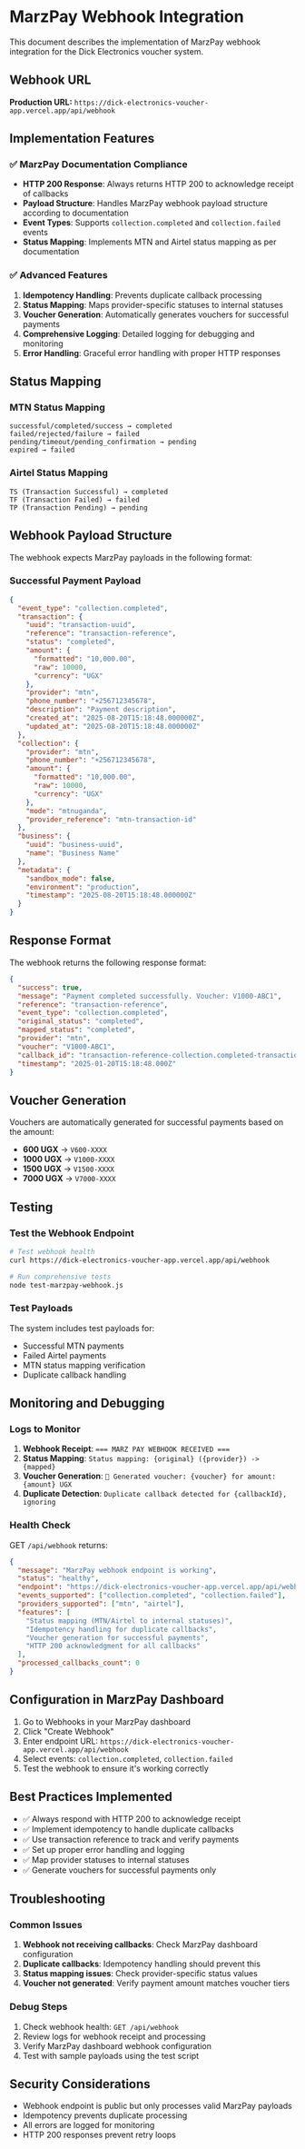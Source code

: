 # MarzPay Webhook Integration

This document describes the implementation of MarzPay webhook integration for the Dick Electronics voucher system.

## Webhook URL

**Production URL:** `https://dick-electronics-voucher-app.vercel.app/api/webhook`

## Implementation Features

### ✅ MarzPay Documentation Compliance

- **HTTP 200 Response**: Always returns HTTP 200 to acknowledge receipt of callbacks
- **Payload Structure**: Handles MarzPay webhook payload structure according to documentation
- **Event Types**: Supports `collection.completed` and `collection.failed` events
- **Status Mapping**: Implements MTN and Airtel status mapping as per documentation

### ✅ Advanced Features

1. **Idempotency Handling**: Prevents duplicate callback processing
2. **Status Mapping**: Maps provider-specific statuses to internal statuses
3. **Voucher Generation**: Automatically generates vouchers for successful payments
4. **Comprehensive Logging**: Detailed logging for debugging and monitoring
5. **Error Handling**: Graceful error handling with proper HTTP responses

## Status Mapping

### MTN Status Mapping
```
successful/completed/success → completed
failed/rejected/failure → failed
pending/timeout/pending_confirmation → pending
expired → failed
```

### Airtel Status Mapping
```
TS (Transaction Successful) → completed
TF (Transaction Failed) → failed
TP (Transaction Pending) → pending
```

## Webhook Payload Structure

The webhook expects MarzPay payloads in the following format:

### Successful Payment Payload
```json
{
  "event_type": "collection.completed",
  "transaction": {
    "uuid": "transaction-uuid",
    "reference": "transaction-reference",
    "status": "completed",
    "amount": {
      "formatted": "10,000.00",
      "raw": 10000,
      "currency": "UGX"
    },
    "provider": "mtn",
    "phone_number": "+256712345678",
    "description": "Payment description",
    "created_at": "2025-08-20T15:18:48.000000Z",
    "updated_at": "2025-08-20T15:18:48.000000Z"
  },
  "collection": {
    "provider": "mtn",
    "phone_number": "+256712345678",
    "amount": {
      "formatted": "10,000.00",
      "raw": 10000,
      "currency": "UGX"
    },
    "mode": "mtnuganda",
    "provider_reference": "mtn-transaction-id"
  },
  "business": {
    "uuid": "business-uuid",
    "name": "Business Name"
  },
  "metadata": {
    "sandbox_mode": false,
    "environment": "production",
    "timestamp": "2025-08-20T15:18:48.000000Z"
  }
}
```

## Response Format

The webhook returns the following response format:

```json
{
  "success": true,
  "message": "Payment completed successfully. Voucher: V1000-ABC1",
  "reference": "transaction-reference",
  "event_type": "collection.completed",
  "original_status": "completed",
  "mapped_status": "completed",
  "provider": "mtn",
  "voucher": "V1000-ABC1",
  "callback_id": "transaction-reference-collection.completed-transaction-uuid",
  "timestamp": "2025-01-20T15:18:48.000Z"
}
```

## Voucher Generation

Vouchers are automatically generated for successful payments based on the amount:

- **600 UGX** → `V600-XXXX`
- **1000 UGX** → `V1000-XXXX`
- **1500 UGX** → `V1500-XXXX`
- **7000 UGX** → `V7000-XXXX`

## Testing

### Test the Webhook Endpoint

```bash
# Test webhook health
curl https://dick-electronics-voucher-app.vercel.app/api/webhook

# Run comprehensive tests
node test-marzpay-webhook.js
```

### Test Payloads

The system includes test payloads for:
- Successful MTN payments
- Failed Airtel payments
- MTN status mapping verification
- Duplicate callback handling

## Monitoring and Debugging

### Logs to Monitor

1. **Webhook Receipt**: `=== MARZ PAY WEBHOOK RECEIVED ===`
2. **Status Mapping**: `Status mapping: {original} ({provider}) -> {mapped}`
3. **Voucher Generation**: `🎫 Generated voucher: {voucher} for amount: {amount} UGX`
4. **Duplicate Detection**: `Duplicate callback detected for {callbackId}, ignoring`

### Health Check

GET `/api/webhook` returns:
```json
{
  "message": "MarzPay webhook endpoint is working",
  "status": "healthy",
  "endpoint": "https://dick-electronics-voucher-app.vercel.app/api/webhook",
  "events_supported": ["collection.completed", "collection.failed"],
  "providers_supported": ["mtn", "airtel"],
  "features": [
    "Status mapping (MTN/Airtel to internal statuses)",
    "Idempotency handling for duplicate callbacks",
    "Voucher generation for successful payments",
    "HTTP 200 acknowledgment for all callbacks"
  ],
  "processed_callbacks_count": 0
}
```

## Configuration in MarzPay Dashboard

1. Go to Webhooks in your MarzPay dashboard
2. Click "Create Webhook"
3. Enter endpoint URL: `https://dick-electronics-voucher-app.vercel.app/api/webhook`
4. Select events: `collection.completed`, `collection.failed`
5. Test the webhook to ensure it's working correctly

## Best Practices Implemented

- ✅ Always respond with HTTP 200 to acknowledge receipt
- ✅ Implement idempotency to handle duplicate callbacks
- ✅ Use transaction reference to track and verify payments
- ✅ Set up proper error handling and logging
- ✅ Map provider statuses to internal statuses
- ✅ Generate vouchers for successful payments only

## Troubleshooting

### Common Issues

1. **Webhook not receiving callbacks**: Check MarzPay dashboard configuration
2. **Duplicate callbacks**: Idempotency handling should prevent this
3. **Status mapping issues**: Check provider-specific status values
4. **Voucher not generated**: Verify payment amount matches voucher tiers

### Debug Steps

1. Check webhook health: `GET /api/webhook`
2. Review logs for webhook receipt and processing
3. Verify MarzPay dashboard webhook configuration
4. Test with sample payloads using the test script

## Security Considerations

- Webhook endpoint is public but only processes valid MarzPay payloads
- Idempotency prevents duplicate processing
- All errors are logged for monitoring
- HTTP 200 responses prevent retry loops
